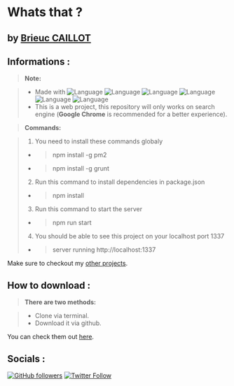 
**Whats that ?**
========================

by [Brieuc CAILLOT][1]
----------

Informations :
-------------

> **Note:**

> - Made with ![Language](https://img.shields.io/badge/Language-NodeJS-green.svg) ![Language](https://img.shields.io/badge/Language-HTML-e44b23.svg) ![Language](https://img.shields.io/badge/Language-CSS-563d7c.svg) ![Language](https://img.shields.io/badge/Framework-SCSS-orange.svg) ![Language](https://img.shields.io/badge/Language-Javascript-f1e05a.svg) ![Language](https://img.shields.io/badge/Framework-Bulma-green.svg)
> - This is a web project, this repository will only works on search engine (**Google Chrome** is recommended for a better experience).

> **Commands:**

> 1. You need to install these commands globaly
> - > npm install -g pm2
> - > npm install -g grunt
>
> 2. Run this command to install dependencies in package.json
> - > npm install
> 3. Run this command to start the server
> - > npm run start
> 4. You should be able to see this project on your localhost port 1337
> - > server running http://localhost:1337





Make sure to checkout my [other projects][1].

How to download :
-------------
> **There are two methods:**

> - Clone via terminal.
> - Download it via github.

You can check them out [here][2]. 
	
  [1]: https://github.com/BrieucKyo?tab=repositories
  [2]: https://help.github.com/articles/cloning-a-repository/
  
Socials :
-------------
 

[![GitHub followers](https://img.shields.io/github/followers/espadrine.svg?style=social&label=Follow)](https://github.com/BrieucKyo)
[![Twitter Follow](https://img.shields.io/twitter/follow/espadrine.svg?style=social&label=Follow)](https://twitter.com/brieucclt)


  
